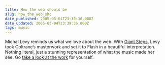 ```yaml
---
title: How the web should be
slug: how_the_web_sho
date_published: 2005-03-04T23:39:36.000Z
date_updated: 2005-03-04T23:39:36.000Z
tags: music
---
```


Michal Levy reminds us what we love about the web. With [Giant Steps](http://michalevy.com/gs_main.html), Levy took Coltrane’s masterwork and set it to Flash in a beautiful interpretation. Nothing literal, just a stunning representation of what the music made her see. Go [take a look at the work](http://michalevy.com/gs_download.html) for yourself.
